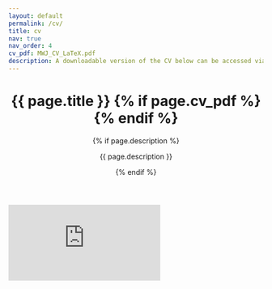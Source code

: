 ```yaml
---
layout: default
permalink: /cv/
title: cv
nav: true
nav_order: 4
cv_pdf: MWJ_CV_LaTeX.pdf
description: A downloadable version of the CV below can be accessed via the icon to the right. 
---
```


<header class="post-header">
   <h1 class="post-title">{{ page.title }} {% if page.cv_pdf %}<a href="{{ page.cv_pdf | prepend: 'assets/pdf/' | relative_url}}" target="_blank" rel="noopener noreferrer" class="float-right"><i class="fas fa-file-pdf"></i></a>{% endif %}</h1>
     {% if page.description %}<p class="post-description">{{ page.description }}</p>{% endif %}
</header>

<embed src="https://mwdjones.github.io/assets/pdf/MWJ_CV_LaTeX.pdf" type="application/pdf"/>
